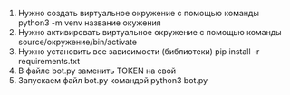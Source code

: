 1. Нужно создать виртуальное окружение с помощью команды python3 -m venv название окужения 
2. Нужно активировать виртуальное окружение с помощью команды source/окружение/bin/activate
3. Нужно установить все зависимости (библиотеки) pip install -r requirements.txt
4. В файле bot.py заменить TOKEN на свой 
5. Запускаем файл bot.py командой python3 bot.py 
